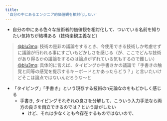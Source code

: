 ```yaml
---
title:
 '自分の中にあるエンジニア的価値観を相対化したい'
---
```


- 自分の中にある色々な技術者的価値観を相対化して、ついている名前を知りたい気持ちが結構ある（技術楽観主義など）

> [@blu3mo](https://twitter.com/blu3mo/status/1527480093572222976): 技術の是非の議論をするとき、今使用できる技術しか考慮せずに議論が行われる事にすごいもどかしさを感じる（が、ここでどんな技術があり得るかの議論をするのは論点がずれている気もするので難しい）
> [@blu3mo](https://twitter.com/blu3mo/status/1527480759048863744): 具体的に言えば、タイピングか手書きかの議論で「手書きの触覚と同等の感覚を提示するキーボードとかあったらどう？」と言いたいけどそこは論点ではないんだろうな〜と
- 「タイピング」「手書き」という現存する技術のn元論なのをもどかしく感じる
    - 手書き, タイピングそれぞれの良さを分解して、こういう入力手法なら両方の良さを両立できるのでは？という話がしたい
        - けど、それは少なくとも今存在するものではないので、
